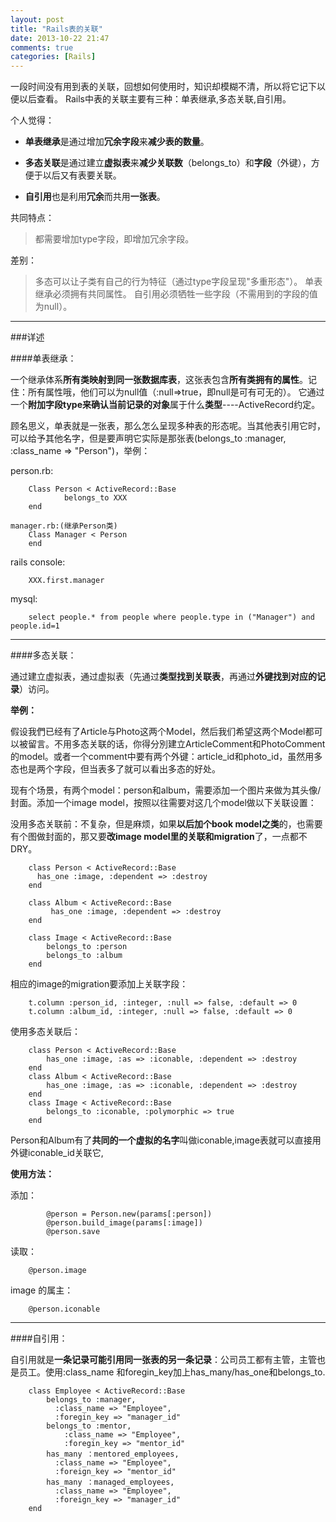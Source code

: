 ```yaml
---
layout: post
title: "Rails表的关联"
date: 2013-10-22 21:47
comments: true
categories: [Rails]
---
```


一段时间没有用到表的关联，回想如何使用时，知识却模糊不清，所以将它记下以便以后查看。
Rails中表的关联主要有三种：单表继承,多态关联,自引用。

个人觉得：

- **单表继承**是通过增加**冗余字段**来**减少表的数量**。

- **多态关联**是通过建立**虚拟表**来**减少关联数**（belongs\_to）和**字段**（外键），方便于以后又有表要关联。

- **自引用**也是利用**冗余**而共用**一张表**。

共同特点：
> 都需要增加type字段，即增加冗余字段。

差别：
> 多态可以让子类有自己的行为特征（通过type字段呈现"多重形态"）。
> 单表继承必须拥有共同属性。
> 自引用必须牺牲一些字段（不需用到的字段的值为null）。

--------------------------------------------------------------

###详述

####单表继承：

一个继承体系**所有类映射到同一张数据库表**，这张表包含**所有类拥有的属性**。记住：所有属性哦，他们可以为null值（:null=>true，即null是可有可无的）。
它通过一个**附加字段type来确认当前记录的对象**属于什么**类型**----ActiveRecord约定。

顾名思义，单表就是一张表，那么怎么呈现多种表的形态呢。当其他表引用它时，可以给予其他名字，但是要声明它实际是那张表(belongs\_to :manager, :class\_name => "Person")，举例：

person.rb:

``` ru
	Class Person < ActiveRecord::Base
			belongs_to XXX
	end
```

``` ru
manager.rb:(继承Person类)
	Class Manager < Person
	end
```
 

rails console:

``` ru
	XXX.first.manager
```

mysql:

``` ru
	select people.* from people where people.type in ("Manager") and people.id=1
```

------------------------------------------------------------------

####多态关联：

通过建立虚拟表，通过虚拟表（先通过**类型找到关联表**，再通过**外键找到对应的记录**）访问。

**举例：**

假设我們已经有了Article与Photo这两个Model，然后我们希望这两个Model都可以被留言。不用多态关联的话，你得分別建立ArticleComment和PhotoComment的model。或者一个comment中要有两个外键：article\_id和photo\_id，虽然用多态也是两个字段，但当表多了就可以看出多态的好处。

现有个场景，有两个model：person和album，需要添加一个图片来做为其头像/封面。添加一个image model，按照以往需要对这几个model做以下关联设置：

没用多态关联前：不复杂，但是麻烦，如果**以后加个book model之类**的，也需要有个图做封面的，那又要**改image model里的关联和migration**了，一点都不DRY。

``` ru
    class Person < ActiveRecord::Base
      has_one :image, :dependent => :destroy
    end

    class Album < ActiveRecord::Base
         has_one :image, :dependent => :destroy
    end

    class Image < ActiveRecord::Base
        belongs_to :person
        belongs_to :album
    end
```

相应的image的migration要添加上关联字段：

``` ru
    t.column :person_id, :integer, :null => false, :default => 0
    t.column :album_id, :integer, :null => false, :default => 0
```

使用多态关联后：

``` ru
    class Person < ActiveRecord::Base
        has_one :image, :as => :iconable, :dependent => :destroy
    end
    class Album < ActiveRecord::Base
        has_one :image, :as => :iconable, :dependent => :destroy
    end
    class Image < ActiveRecord::Base
        belongs_to :iconable, :polymorphic => true
    end
```

Person和Album有了**共同的一个虚拟的名字**叫做iconable,image表就可以直接用外键iconable\_id关联它,

**使用方法：**

添加：

``` ru
		@person = Person.new(params[:person])
		@person.build_image(params[:image])
		@person.save
```

读取：

``` ru
	@person.image
```

image 的属主：

``` ru
	@person.iconable
```

-------------------------------------------------------------------

####自引用：

自引用就是**一条记录可能引用同一张表的另一条记录**：公司员工都有主管，主管也是员工。使用:class\_name 和foregin\_key加上has\_many/has\_one和belongs\_to.

``` ru
	class Employee < ActiveRecord::Base
		belongs_to :manager,
		  :class_name => "Employee",
		  :foregin_key => "manager_id"
		belongs_to :mentor,
			:class_name => "Employee",
			:foregin_key => "mentor_id"
		has_many ：mentored_employees,
	 	  :class_name => "Employee",
		  :foreign_key => "mentor_id"
		has_many ：managed_employees,
		  :class_name => "Employee",
		  :foreign_key => "manager_id"
	end
```
